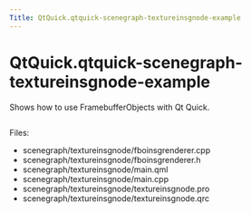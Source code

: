 ```yaml
---
Title: QtQuick.qtquick-scenegraph-textureinsgnode-example
---
```


# QtQuick.qtquick-scenegraph-textureinsgnode-example

<span class="subtitle"></span>
<!-- $$$scenegraph/textureinsgnode-description -->
<p>Shows how to use FramebufferObjects with Qt Quick.<p class="centerAlign"><img src="https://developer.ubuntu.com/static/devportal_uploaded/2473442e-f4b1-461a-9326-b68441e649cf-../qtquick-scenegraph-textureinsgnode-example/images/textureinsgnode-example.jpg" alt="" /></p><p>Files:</p>
<ul>
<li>scenegraph/textureinsgnode/fboinsgrenderer.cpp</li>
<li>scenegraph/textureinsgnode/fboinsgrenderer.h</li>
<li>scenegraph/textureinsgnode/main.qml</li>
<li>scenegraph/textureinsgnode/main.cpp</li>
<li>scenegraph/textureinsgnode/textureinsgnode.pro</li>
<li>scenegraph/textureinsgnode/textureinsgnode.qrc</li>
</ul>
<!-- @@@scenegraph/textureinsgnode -->
